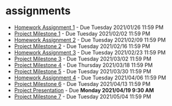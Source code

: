 # assignments

- [Homework Assignment 1](HA1.md) - Due Tuesday 2021/01/26 11:59 PM
- [Project Milestone 1](PM1.md) - Due Tuesday 2021/02/02 11:59 PM
- [Homework Assignment 2](HA2.md) - Due Tuesday 2021/02/09 11:59 PM
- [Project Milestone 2](PM2.md) - Due Tuesday 2021/02/16 11:59 PM
- [Homework Assignment 3](HA3.md) - Due Tuesday 2021/02/23 11:59 PM
- [Project Milestone 3](PM3.md) - Due Tuesday 2021/03/02 11:59 PM
- [Project Milestone 4](PM4.md) - Due Thursday 2021/03/18 11:59 PM
- [Project Milestone 5](PM5.md) - Due Tuesday 2021/03/30 11:59 PM
- [Homework Assignment 4](HA4.md) - Due Tuesday 2021/04/06 11:59 PM
- [Project Milestone 6](PM6.md) - Due Tuesday 2021/04/13 11:59 PM
- [Project Presentation](presentation.md) - Due **Monday 2021/04/19 9:30 AM**
- [Project Milestone 7](PM7.md) - Due Tuesday 2021/05/04 11:59 PM
